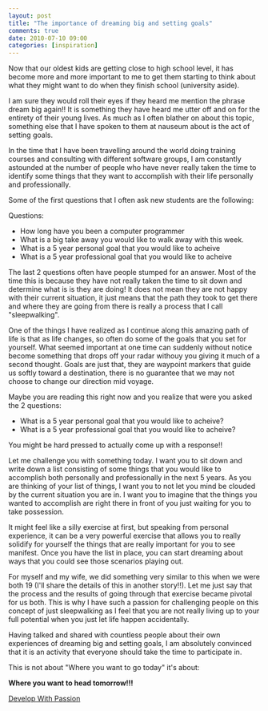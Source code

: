 ```yaml
---
layout: post
title: "The importance of dreaming big and setting goals"
comments: true
date: 2010-07-10 09:00
categories: [inspiration]
---
```


Now that our oldest kids are getting close to high school level, it has become more and more important to me to get them starting to think about what they might want to do when they finish school (university aside).

I am sure they would roll their eyes if they heard me mention the phrase dream big again!! It is something they have heard me utter off and on for the entirety of their young lives. As much as I often blather on about this topic, something else that I have spoken to them at nauseum about is the act of setting goals.

In the time that I have been travelling around the world doing training courses and consulting with different software groups, I am constantly astounded at the number of people who have never really taken the time to identify some things that they want to accomplish with their life personally and professionally.

Some of the first questions that I often ask new students are the following:

Questions:

* How long have you been a computer programmer
* What is a big take away you would like to walk away with this week.
* What is a 5 year personal goal that you would like to acheive
* What is a 5 year professional goal that you would like to acheive

The last 2 questions often have people stumped for an answer. Most of the time this is because they have not really taken the time to sit down and determine what is is they are doing! It does not mean they are not happy with their current situation, it just means that the path they took to get there and where they are going from there is really a process that I call "sleepwalking".

One of the things I have realized as I continue along this amazing path of life is that as life changes, so often do some of the goals that you set for yourself. What seemed important at one time can suddenly without notice become something that drops off your radar withouy you giving it much of a second thought. Goals are just that, they are waypoint markers that guide us softly toward a destination, there is no guarantee that we may not choose to change our direction mid voyage.

Maybe you are reading this right now and you realize that were you asked the 2 questions:

* What is a 5 year personal goal that you would like to acheive?
* What is a 5 year professional goal that you would like to acheive?

You might be hard pressed to actually come up with a response!!

Let me challenge you with something today. I want you to sit down and write down a list consisting of some things that you would like to accomplish both personally and professionally in the next 5 years. As you are thinking of your list of things, I want you to not let you mind be clouded by the current situation you are in. I want you to imagine that the things you wanted to accomplish are right there in front of you just waiting for you to take possession.

It might feel like a silly exercise at first, but speaking from personal experience, it can be a very powerful exercise that allows you to really solidify for yourself the things that are really important for you to see manifest. Once you have the list in place, you can start dreaming about ways that you could see those scenarios playing out. 

For myself and my wife, we did something very similar to this when we were both 19 (I'll share the details of this in another story!!). Let me just say that the process and the results of going through that exercise became pivotal for us both. This is why I have such a passion for challenging people on this concept of just sleepwalking as I feel that you are not really living up to your full potential when you just let life happen accidentally.

Having talked and shared with countless people about their own experiences of dreaming big and setting goals, I am absolutely convinced that it is an activity that everyone should take the time to participate in.

This is not about "Where you want to go today" it's about:

**Where you want to head tomorrow!!!**

[Develop With Passion](http://www.developwithpassion.com)
